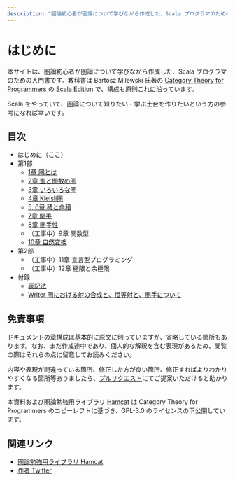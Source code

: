 ```yaml
---
description: "圏論初心者が圏論について学びながら作成した、Scala プログラマのための入門書です。教科書は Bartosz Milewski 氏著の Category Theory for Programmers の Scala Edition で、構成も原則これに沿っています。Scala をやっていて、圏論について知りたい・学ぶ土台を作りたいという方の参考になれば幸いです。"
---
```


# はじめに

本サイトは、圏論初心者が圏論について学びながら作成した、Scala プログラマのための入門書です。教科書は Bartosz Milewski 氏著の [Category Theory for Programmers](https://bartoszmilewski.com/2014/10/28/category-theory-for-programmers-the-preface/) の [Scala Edition](https://github.com/hmemcpy/milewski-ctfp-pd://github.com/hmemcpy/milewski-ctfp-pdf) で、構成も原則これに沿っています。

Scala をやっていて、圏論について知りたい・学ぶ土台を作りたいという方の参考になれば幸いです。

## 目次

* はじめに（ここ）
* 第1部
  * [1章 圏とは](01_Category.md)
  * [2章 型と関数の圏](02_Types_and_functions.md)
  * [3章 いろいろな圏](03_Categories_great_and_small.md)
  * [4章 Kleisli圏](04_Kleisli_category.md)
  * [5, 6章 積と余積](05_Products_and_Coproducts.md)
  * [7章 関手](07_Functor.md)
  * [8章 関手性](08_Functoriality.md)
  * （工事中）9章 関数型
  * [10章 自然変換](10_Natural_transformations.md)
* 第2部
  * （工事中）11章 宣言型プログラミング
  * （工事中）12章 極限と余極限
* 付録
  * [表記法](00_Notation.md)
  * [Writer 圏における射の合成と、恒等射と、関手について](tips/08_2_Writer_Functor.md)

## 免責事項

ドキュメントの章構成は基本的に原文に則っていますが、省略している箇所もあります。なお、まだ作成途中であり、個人的な解釈を含む表現があるため、閲覧の際はそれらの点に留意してお読みください。

内容や表現が間違っている箇所、修正した方が良い箇所、修正すればよりわかりやすくなる箇所等ありましたら、[プルリクエスト](https://github.com/taretmch/hamcat)にてご提案いただけると助かります。

本資料および圏論勉強用ライブラリ [Hamcat](https://github.com/taretmch/hamcat)
 は Category Theory for Programmers のコピーレフトに基づき、GPL-3.0 のライセンスの下公開しています。

## 関連リンク

- [圏論勉強用ライブラリ Hamcat](https://github.com/taretmch/hamcat)
- [作者 Twitter](https://twitter.com/taretmch)
